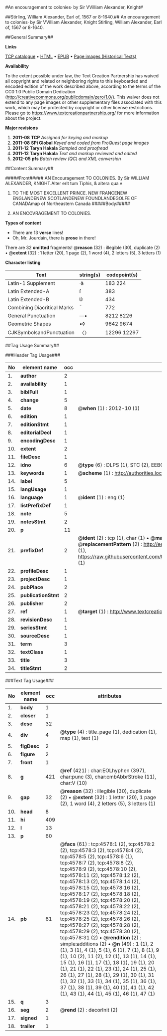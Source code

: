 #An encouragement to colonies· by Sir VVilliam Alexander, Knight#

##Stirling, William Alexander, Earl of, 1567 or 8-1640.##
An encouragement to colonies· by Sir VVilliam Alexander, Knight
Stirling, William Alexander, Earl of, 1567 or 8-1640.

##General Summary##

**Links**

[TCP catalogue](http://www.ota.ox.ac.uk/tcp/)  • 
[HTML](http://tei.it.ox.ac.uk/tcp/Texts-HTML/free/A16/A16495.html)  • 
[EPUB](http://tei.it.ox.ac.uk/tcp/Texts-EPUB/free/A16/A16495.epub) • 
[Page images (Historical Texts)](https://historicaltexts.jisc.ac.uk/eebo-99840107e)

**Availability**

To the extent possible under law, the Text Creation Partnership has waived all copyright and related or neighboring rights to this keyboarded and encoded edition of the work described above, according to the terms of the CC0 1.0 Public Domain Dedication (http://creativecommons.org/publicdomain/zero/1.0/). This waiver does not extend to any page images or other supplementary files associated with this work, which may be protected by copyright or other license restrictions. Please go to https://www.textcreationpartnership.org/ for more information about the project.

**Major revisions**

1. __2011-08__ __TCP__ *Assigned for keying and markup*
1. __2011-08__ __SPi Global__ *Keyed and coded from ProQuest page images*
1. __2011-12__ __Taryn Hakala__ *Sampled and proofread*
1. __2011-12__ __Taryn Hakala__ *Text and markup reviewed and edited*
1. __2012-05__ __pfs__ *Batch review (QC) and XML conversion*

##Content Summary##

#####Front#####
AN Encouragement TO COLONIES. By Sir WILLIAM ALEXANDER, KNIGHT.Alter erit tum Tiphis, & altera qua v
1. TO THE MOST EXCELLENT PRINCE.
NEW FRANCENEW ENGLANDENEW SCOTLANDENEW FOUNDLANDEGOLFE OF CANADAmap of Northeastern Canada
#####Body#####

1. AN ENCOVRAGEMENT TO COLONIES.

**Types of content**

  * There are 13 **verse** lines!
  * Oh, Mr. Jourdain, there is **prose** in there!

There are 32 **omitted** fragments! 
 @__reason__ (32) : illegible (30), duplicate (2)  •  @__extent__ (32) : 1 letter (20), 1 page (2), 1 word (4), 2 letters (5), 3 letters (1)

**Character listing**


|Text|string(s)|codepoint(s)|
|---|---|---|
|Latin-1 Supplement|·à|183 224|
|Latin Extended-A|ſ|383|
|Latin Extended-B|Ʋ|434|
|Combining             Diacritical Marks|̄|772|
|General Punctuation|—•|8212 8226|
|Geometric Shapes|▪◊|9642 9674|
|CJKSymbolsandPunctuation|〈〉|12296 12297|

##Tag Usage Summary##

###Header Tag Usage###

|No|element name|occ|attributes|
|---|---|---|---|
|1.|__author__|2||
|2.|__availability__|1||
|3.|__biblFull__|1||
|4.|__change__|5||
|5.|__date__|8| @__when__ (1) : 2012-10 (1)|
|6.|__edition__|1||
|7.|__editionStmt__|1||
|8.|__editorialDecl__|1||
|9.|__encodingDesc__|1||
|10.|__extent__|2||
|11.|__fileDesc__|1||
|12.|__idno__|6| @__type__ (6) : DLPS (1), STC (2), EEBO-CITATION (1), PROQUEST (1), VID (1)|
|13.|__keywords__|1| @__scheme__ (1) : http://authorities.loc.gov/ (1)|
|14.|__label__|5||
|15.|__langUsage__|1||
|16.|__language__|1| @__ident__ (1) : eng (1)|
|17.|__listPrefixDef__|1||
|18.|__note__|5||
|19.|__notesStmt__|2||
|20.|__p__|11||
|21.|__prefixDef__|2| @__ident__ (2) : tcp (1), char (1)  •  @__matchPattern__ (2) : ([0-9\-]+):([0-9IVX]+) (1), (.+) (1)  •  @__replacementPattern__ (2) : http://eebo.chadwyck.com/downloadtiff?vid=$1&page=$2 (1), https://raw.githubusercontent.com/textcreationpartnership/Texts/master/tcpchars.xml#$1 (1)|
|22.|__profileDesc__|1||
|23.|__projectDesc__|1||
|24.|__pubPlace__|2||
|25.|__publicationStmt__|2||
|26.|__publisher__|2||
|27.|__ref__|1| @__target__ (1) : http://www.textcreationpartnership.org/docs/. (1)|
|28.|__revisionDesc__|1||
|29.|__seriesStmt__|1||
|30.|__sourceDesc__|1||
|31.|__term__|3||
|32.|__textClass__|1||
|33.|__title__|3||
|34.|__titleStmt__|2||


###Text Tag Usage###

|No|element name|occ|attributes|
|---|---|---|---|
|1.|__body__|1||
|2.|__closer__|1||
|3.|__desc__|32||
|4.|__div__|4| @__type__ (4) : title_page (1), dedication (1), map (1), text (1)|
|5.|__figDesc__|2||
|6.|__figure__|2||
|7.|__front__|1||
|8.|__g__|421| @__ref__ (421) : char:EOLhyphen (397), char:punc (3), char:cmbAbbrStroke (11), char:V (10)|
|9.|__gap__|32| @__reason__ (32) : illegible (30), duplicate (2)  •  @__extent__ (32) : 1 letter (20), 1 page (2), 1 word (4), 2 letters (5), 3 letters (1)|
|10.|__head__|8||
|11.|__hi__|409||
|12.|__l__|13||
|13.|__p__|60||
|14.|__pb__|61| @__facs__ (61) : tcp:4578:1 (2), tcp:4578:2 (2), tcp:4578:3 (2), tcp:4578:4 (2), tcp:4578:5 (2), tcp:4578:6 (1), tcp:4578:7 (2), tcp:4578:8 (2), tcp:4578:9 (2), tcp:4578:10 (2), tcp:4578:11 (2), tcp:4578:12 (2), tcp:4578:13 (2), tcp:4578:14 (2), tcp:4578:15 (2), tcp:4578:16 (2), tcp:4578:17 (2), tcp:4578:18 (2), tcp:4578:19 (2), tcp:4578:20 (2), tcp:4578:21 (2), tcp:4578:22 (2), tcp:4578:23 (2), tcp:4578:24 (2), tcp:4578:25 (2), tcp:4578:26 (2), tcp:4578:27 (2), tcp:4578:28 (2), tcp:4578:29 (2), tcp:4578:30 (2), tcp:4578:31 (2)  •  @__rendition__ (2) : simple:additions (2)  •  @__n__ (49) : 1 (1), 2 (1), 3 (1), 4 (1), 5 (1), 6 (1), 7 (1), 8 (1), 9 (1), 10 (2), 11 (2), 12 (1), 13 (1), 14 (1), 15 (1), 16 (1), 17 (1), 18 (1), 19 (1), 20 (1), 21 (1), 22 (1), 23 (1), 24 (1), 25 (1), 26 (1), 27 (1), 28 (1), 29 (1), 30 (1), 31 (1), 32 (1), 33 (1), 34 (1), 35 (1), 36 (1), 37 (1), 38 (1), 39 (1), 40 (1), 41 (1), 42 (1), 43 (1), 44 (1), 45 (1), 46 (1), 47 (1)|
|15.|__q__|3||
|16.|__seg__|2| @__rend__ (2) : decorInit (2)|
|17.|__signed__|1||
|18.|__trailer__|1||
